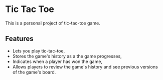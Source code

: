 # Tic Tac Toe

This is a personal project of tic-tac-toe game.

## Features

- Lets you play tic-tac-toe,
- Stores the game's history as a the game progresses,
- Indicates when a player has won the game,
- Allows players to review the game's history and see previous versions of the game's board.
